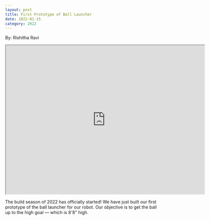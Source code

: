 ```yaml
---
layout: post
title: First Prototype of Ball Launcher
date: 2022-01-15
category: 2022
---
```

By: Rishitha Ravi

<iframe src="https://drive.google.com/file/d/1-1deB3Nat_D0ngtkKuNQrZRK532i1HNu/preview" width="640" height="480" allow="autoplay"></iframe>

The build season of 2022 has officially started! We have just built our first prototype of the ball launcher for our robot. Our objective is to get the ball up to the high goal — which is 8'8" high.
